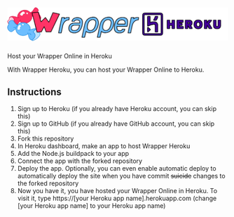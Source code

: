 # ![Wrapper Heroku](pages/img/logo.png)
Host your Wrapper Online in Heroku

With Wrapper Heroku, you can host your Wrapper Online to Heroku.

## Instructions
1. Sign up to Heroku (if you already have Heroku account, you can skip this)
2. Sign up to GitHub (if you already have GitHub account, you can skip this)
3. Fork this repository
4. In Heroku dashboard, make an app to host Wrapper Heroku
5. Add the Node.js buildpack to your app
6. Connect the app with the forked repository
7. Deploy the app. Optionally, you can even enable automatic deploy to automatically deploy the site when you have commit ~~suicide~~ changes to the forked repository
8. Now you have it, you have hosted your Wrapper Online in Heroku. To visit it, type https://[your Heroku app name].herokuapp.com (change [your Heroku app name] to your Heroku app name)
